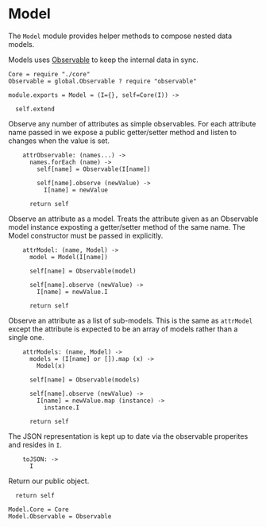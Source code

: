 Model
=====

The `Model` module provides helper methods to compose nested data models.

Models uses [Observable](/observable/docs) to keep the internal data in sync.

    Core = require "./core"
    Observable = global.Observable ? require "observable"

    module.exports = Model = (I={}, self=Core(I)) ->

      self.extend

Observe any number of attributes as simple observables. For each attribute name passed in we expose a public getter/setter method and listen to changes when the value is set.

        attrObservable: (names...) ->
          names.forEach (name) ->
            self[name] = Observable(I[name])

            self[name].observe (newValue) ->
              I[name] = newValue

          return self

Observe an attribute as a model. Treats the attribute given as an Observable
model instance exposting a getter/setter method of the same name. The Model
constructor must be passed in explicitly.

        attrModel: (name, Model) ->
          model = Model(I[name])

          self[name] = Observable(model)

          self[name].observe (newValue) ->
            I[name] = newValue.I

          return self

Observe an attribute as a list of sub-models. This is the same as `attrModel`
except the attribute is expected to be an array of models rather than a single one.

        attrModels: (name, Model) ->
          models = (I[name] or []).map (x) ->
            Model(x)

          self[name] = Observable(models)

          self[name].observe (newValue) ->
            I[name] = newValue.map (instance) ->
              instance.I

          return self

The JSON representation is kept up to date via the observable properites and resides in `I`.

        toJSON: ->
          I

Return our public object.

      return self

    Model.Core = Core
    Model.Observable = Observable
